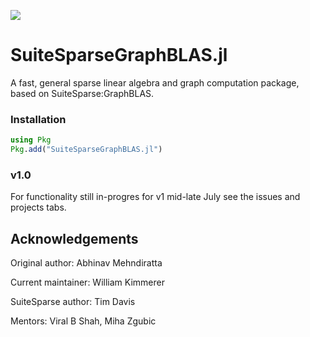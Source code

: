 [![](https://img.shields.io/badge/docs-dev-blue.svg)](https://juliasparse.github.io/SuiteSparseGraphBLAS.jl/dev/)

# SuiteSparseGraphBLAS.jl
A fast, general sparse linear algebra and graph computation package, based on SuiteSparse:GraphBLAS.

### Installation
```julia
using Pkg
Pkg.add("SuiteSparseGraphBLAS.jl")
```

### v1.0
For functionality still in-progres for v1 mid-late July see the issues and projects tabs.

## Acknowledgements
Original author: Abhinav Mehndiratta

Current maintainer: William Kimmerer

SuiteSparse author: Tim Davis

Mentors: Viral B Shah, Miha Zgubic
